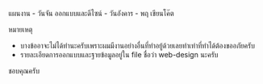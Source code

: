 แผนงาน 
    - วันจัน ออกแบบและดีไซน์
    - วันอังคาร - พฤ เขียนโค๊ต
 
 หมายเหตุ
- บางข้ออาจะไม่ได้ทำนะครับเพราะผมมีงานอย่างอื่นที่ทำอยู้ด้วยเลยทำเท่าที่ทำได้ต้องขออภัยครับ
- รายละเอียดการออกแบบและฐายข้อมูลอยู่ใน file ชื่อว่า web-design นะครับ

ชอบคุณครับ
